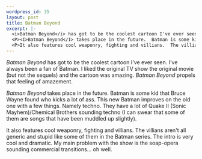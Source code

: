 ```yaml
--- 
wordpress_id: 35
layout: post
title: Batman Beyond
excerpt: |-
  <i>Batman Beyond</i> has got to be the coolest cartoon I've ever seen.  I've always been a fan of Batman.  I liked the original TV show the original movie (but not the sequels) and the cartoon was amazing.  <I>Batman Beyond</I> propels that feeling of amazement.
  <P><I>Batman Beyond</I> takes place in the future.  Batman is some kid that Bruce Wayne found who kicks a lot of ass.  This new Batman improves on the old one with a few things.  Namely techno.  They have a lot of Quake II (Sonic Mayhem)/Chemical Brothers sounding techno (I can swear that some of them are songs that have been muddled up slightly).
  <P>It also features cool weaponry, fighting and villians.  The villians aren't all generic and stupid like some of them in the Batman series.  The intro is very cool and dramatic.  My main problem with the show is the soap-opera sounding commercial transitions... oh well.
---
```

<i>Batman Beyond</i> has got to be the coolest cartoon I've ever seen.  I've always been a fan of Batman.  I liked the original TV show the original movie (but not the sequels) and the cartoon was amazing.  <I>Batman Beyond</I> propels that feeling of amazement.
<P><I>Batman Beyond</I> takes place in the future.  Batman is some kid that Bruce Wayne found who kicks a lot of ass.  This new Batman improves on the old one with a few things.  Namely techno.  They have a lot of Quake II (Sonic Mayhem)/Chemical Brothers sounding techno (I can swear that some of them are songs that have been muddled up slightly).
<P>It also features cool weaponry, fighting and villians.  The villians aren't all generic and stupid like some of them in the Batman series.  The intro is very cool and dramatic.  My main problem with the show is the soap-opera sounding commercial transitions... oh well.
